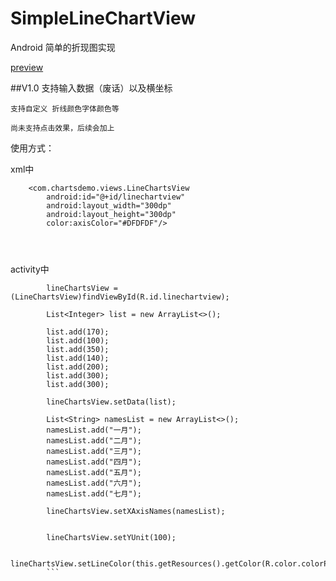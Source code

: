 # SimpleLineChartView

Android 简单的折现图实现

[preview](http://github.com/chrisArthas/SimpleLineChartView/raw/master/preview.png)

##V1.0 
    支持输入数据（废话）以及横坐标

    支持自定义 折线颜色字体颜色等

    尚未支持点击效果，后续会加上


使用方式：

xml中
```
    <com.chartsdemo.views.LineChartsView
        android:id="@+id/linechartview"
        android:layout_width="300dp"
        android:layout_height="300dp"
        color:axisColor="#DFDFDF"/>
      
      
      
```      
activity中
```
        lineChartsView = (LineChartsView)findViewById(R.id.linechartview);

        List<Integer> list = new ArrayList<>();

        list.add(170);
        list.add(100);
        list.add(350);
        list.add(140);
        list.add(200);
        list.add(300);
        list.add(300);

        lineChartsView.setData(list);

        List<String> namesList = new ArrayList<>();
        namesList.add("一月");
        namesList.add("二月");
        namesList.add("三月");
        namesList.add("四月");
        namesList.add("五月");
        namesList.add("六月");
        namesList.add("七月");

        lineChartsView.setXAxisNames(namesList);


        lineChartsView.setYUnit(100);

        lineChartsView.setLineColor(this.getResources().getColor(R.color.colorPrimaryDark));
        ```
 
